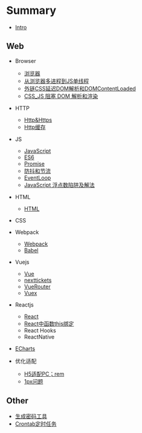 # Summary

* [Intro](README.md)

## Web

* Browser
    * [浏览器](./web/Browser.md)
    * [从浏览器多进程到JS单线程](./web/JS-SingleThread.md)
    * [外链CSS延迟DOM解析和DOMContentLoaded](./web/CSS&DOM.md)
    * [CSS_JS 阻塞 DOM 解析和渲染](./web/JS&DOM.md)

* HTTP
    * [Http&Https](./web/Http.md)
    * [Http缓存](./web/http-cache.md)

* JS
    * [JavaScript](./web/JavaScript.md)
    * [ES6](./web/ES6.md)
    * [Promise](./web/Promise.md)
    * [防抖和节流](./web/debounce&throttle.md)
    * [EventLoop](./web/EventLoop.md)
    * [JavaScript 浮点数陷阱及解法](./web/js-float.md)

* HTML
    * [HTML](./web/html.md)
* CSS
* Webpack
    * [Webpack](./web/webpack.md)
    * [Babel](./web/babel.md)
* Vuejs
    * [Vue](./web/vue.md)
    * [nexttickets](./web/nexttickets.md)
    * [VueRouter](./web/vuerouter.md)
    * [Vuex](./web/vuex.md)

* Reactjs
    * [React](./web/react.md)
    * [React中函数this绑定](./web/react-bind-arrow.md)
    * React Hooks
    * ReactNative

* [ECharts](./web/echarts.md)

* 优化适配
    * [H5适配PC；rem](./web/rem.md)
    * [1px问题](./web/1px.md)


## Other

* [生成密码工具](https://fanghaydn.github.io/ape/other/generatepwd.html)
* [Crontab定时任务](./other/crontab.md)